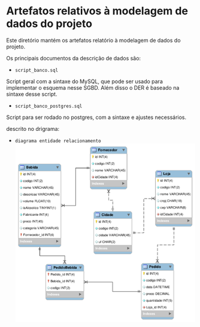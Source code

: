 # Artefatos relativos à modelagem de dados do projeto

Este diretório mantém os artefatos relatório à modelagem de dados do projeto. 

Os principais documentos da descrição de dados são:

* `script_banco.sql`

Script geral com a sintaxe do MySQL, que pode ser usado para implementar o esquema nesse SGBD. Além disso o DER é baseado na sintaxe desse script.

* `script_banco_postgres.sql`

Script para ser rodado no postgres, com a sintaxe e ajustes necessários.

descrito no drigrama: 

* `diagrama entidade relacionamento`
	![Diagrama de Entidade Relacionamento](/documentacao/imagens/der_sistema_v2.png "Diagrama de Entidade Relacionamento")


